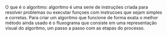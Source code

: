 O que é o algoritmo: algoritmo é uma serie de instruções criada para resolver problemas ou executar funçoes com instrucoes que sejam simples e corretas.
Para criar um algoritmo que funcione de forma exata o melhor método ainda usado é o fluxograma que consiste em uma representação visual do algoritmo, um passo a passo com as etapas do processo. 